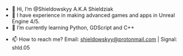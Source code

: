 - 👋 Hi, I’m @Shieldowskyy A.K.A Shieldziak
- 👀 I have experience in making advanced games and apps in Unreal Engine 4/5.
- 🌱 I’m currently learning Python, GDScript and C++
<!---- 💞️ I’m looking to collaborate on (currently nothing)--->
- 📫 How to reach me? Email: shieldowskyy@protonmail.com | Signal: shld.05

<!---
Shieldowskyy/Shieldowskyy is a ✨ special ✨ repository because its `README.md` (this file) appears on your GitHub profile.
You can click the Preview link to take a look at your changes.
--->
